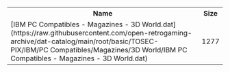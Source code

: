 <table>
<tr><th>Name</th><th>Size</th></tr>
<tr><td>
[IBM PC Compatibles - Magazines - 3D World.dat](https://raw.githubusercontent.com/open-retrogaming-archive/dat-catalog/main/root/basic/TOSEC-PIX/IBM/PC Compatibles/Magazines/3D World/IBM PC Compatibles - Magazines - 3D World.dat)
</td><td>1277</td></tr>
</table>
